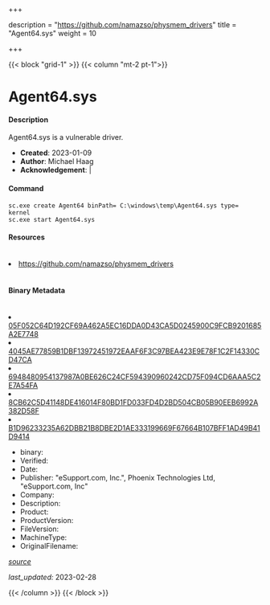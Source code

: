 +++

description = "https://github.com/namazso/physmem_drivers"
title = "Agent64.sys"
weight = 10

+++


{{< block "grid-1" >}}
{{< column "mt-2 pt-1">}}


# Agent64.sys

#### Description

Agent64.sys is a vulnerable driver.

- **Created**: 2023-01-09
- **Author**: Michael Haag
- **Acknowledgement**:  | [](https://twitter.com/)

#### Command

```
sc.exe create Agent64 binPath= C:\windows\temp\Agent64.sys type= kernel
sc.exe start Agent64.sys
```

#### Resources
<br>


<li><a href=" https://github.com/namazso/physmem_drivers"> https://github.com/namazso/physmem_drivers</a></li>


<br>


#### Binary Metadata
<br>



<li><a href="https://www.virustotal.com/gui/file/05F052C64D192CF69A462A5EC16DDA0D43CA5D0245900C9FCB9201685A2E7748">05F052C64D192CF69A462A5EC16DDA0D43CA5D0245900C9FCB9201685A2E7748</a></li>

<li><a href="https://www.virustotal.com/gui/file/4045AE77859B1DBF13972451972EAAF6F3C97BEA423E9E78F1C2F14330CD47CA">4045AE77859B1DBF13972451972EAAF6F3C97BEA423E9E78F1C2F14330CD47CA</a></li>

<li><a href="https://www.virustotal.com/gui/file/6948480954137987A0BE626C24CF594390960242CD75F094CD6AAA5C2E7A54FA">6948480954137987A0BE626C24CF594390960242CD75F094CD6AAA5C2E7A54FA</a></li>

<li><a href="https://www.virustotal.com/gui/file/8CB62C5D41148DE416014F80BD1FD033FD4D2BD504CB05B90EEB6992A382D58F">8CB62C5D41148DE416014F80BD1FD033FD4D2BD504CB05B90EEB6992A382D58F</a></li>

<li><a href="https://www.virustotal.com/gui/file/B1D96233235A62DBB21B8DBE2D1AE333199669F67664B107BFF1AD49B41D9414">B1D96233235A62DBB21B8DBE2D1AE333199669F67664B107BFF1AD49B41D9414</a></li>



- binary: 
- Verified: 
- Date: 
- Publisher: &#34;eSupport.com, Inc.&#34;, Phoenix Technologies Ltd, &#34;eSupport.com, Inc&#34; 
- Company: 
- Description: 
- Product: 
- ProductVersion: 
- FileVersion: 
- MachineType: 
- OriginalFilename: 

[*source*](https://github.com/magicsword-io/LOLDrivers/tree/main/yaml/agent64.sys.yml)

*last_updated:* 2023-02-28


{{< /column >}}
{{< /block >}}
